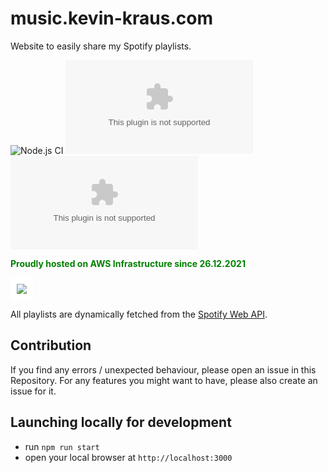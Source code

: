 <style>
r { color: Red }
o { color: Orange }
g { color: Green }
bg-white { background-color: White }
</style>

# music.kevin-kraus.com
Website to easily share my Spotify playlists.

![Node.js CI](https://github.com/kevin-kraus/music.kevin-kraus.com/workflows/Node.js%20CI/badge.svg?branch=master)
![GitHub code size in bytes](https://img.shields.io/github/languages/code-size/kevin-kraus/music.kevin-kraus.com)
![GitHub tag (latest by date)](https://img.shields.io/github/v/tag/kevin-kraus/music.kevin-kraus.com?label=version)

**<g>Proudly hosted on AWS Infrastructure since 26.12.2021</g>**

<img style="background-color: white; padding: 10px" src="https://d0.awsstatic.com/logos/powered-by-aws.png"/>

All playlists are dynamically fetched from the [Spotify Web API](https://developer.spotify.com/).

## Contribution
If you find any errors / unexpected behaviour, please open an issue in this Repository. For any features you might want 
to have, please also create an issue for it.
## Launching locally for development
- run `npm run start`
- open your local browser at `http://localhost:3000`

